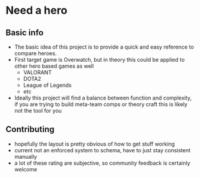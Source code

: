 # Need a hero

## Basic info

 * The basic idea of this project is to provide a quick and easy reference to compare heroes.
 * First target game is Overwatch, but in theory this could be applied to other hero based games as well
   - VALORANT
   - DOTA2
   - League of Legends
   - etc
 * Ideally this project will find a balance between function and complexity, if you are trying to build meta-team comps or theory craft this is likely not the tool for you

## Contributing

 * hopefully the layout is pretty obvious of how to get stuff working
 * current not an enforced system to schema, have to just stay consistent manually
 * a lot of these rating are subjective, so community feedback is certainly welcome

